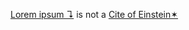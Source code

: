 [Lorem ipsum ↴](../glossary.md#lorem-ipsum) is not a [Cite of Einstein✶](../cites.md#cite-of-einstein)
